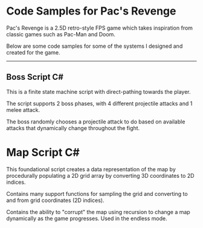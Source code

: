 # Code Samples for Pac's Revenge

Pac's Revenge is a 2.5D retro-style FPS game which takes inspiration from classic games such as Pac-Man and Doom.

Below are some code samples for some of the systems I designed and created for the game.

---
## Boss Script C#

This is a finite state machine script with direct-pathing towards the player.

The script supports 2 boss phases, with 4 different projectile attacks and 1 melee attack.

The boss randomly chooses a projectile attack to do based on available attacks that dynamically change throughout the fight.


# Map Script C#

This foundational script creates a data representation of the map by procedurally populating a 2D grid array by converting 3D coordinates to 2D indices.

Contains many support functions for sampling the grid and converting to and from grid coordinates (2D indices).

Contains the ability to "corrupt" the map using recursion to change a map dynamically as the game progresses. Used in the endless mode.
